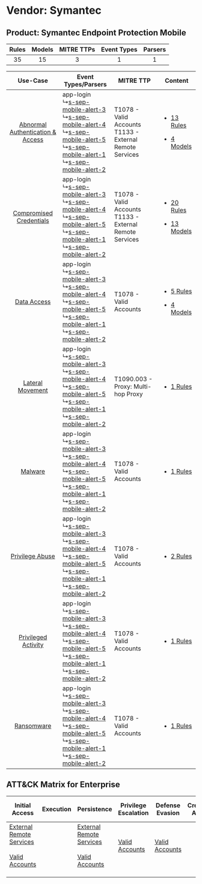 Vendor: Symantec
================
Product: Symantec Endpoint Protection Mobile
--------------------------------------------
| Rules | Models | MITRE TTPs | Event Types | Parsers |
|:-----:|:------:|:----------:|:-----------:|:-------:|
|  35   |   15   |     3      |      1      |    1    |

|    Use-Case    | Event Types/Parsers    | MITRE TTP    | Content    |
|:----:| ---- | ---- | ---- |
| [Abnormal Authentication & Access](../../../UseCases/uc_abnormal_authentication_&_access.md) |  app-login<br> ↳[s-sep-mobile-alert-3](Ps/pC_ssepmobilealert3.md)<br> ↳[s-sep-mobile-alert-4](Ps/pC_ssepmobilealert4.md)<br> ↳[s-sep-mobile-alert-5](Ps/pC_ssepmobilealert5.md)<br> ↳[s-sep-mobile-alert-1](Ps/pC_ssepmobilealert1.md)<br> ↳[s-sep-mobile-alert-2](Ps/pC_ssepmobilealert2.md)<br> | T1078 - Valid Accounts<br>T1133 - External Remote Services<br> | [<ul><li>13 Rules</li></ul><ul><li>4 Models</li></ul>](RM/r_m_symantec_symantec_endpoint_protection_mobile_Abnormal_Authentication_&_Access.md) |
|          [Compromised Credentials](../../../UseCases/uc_compromised_credentials.md)          |  app-login<br> ↳[s-sep-mobile-alert-3](Ps/pC_ssepmobilealert3.md)<br> ↳[s-sep-mobile-alert-4](Ps/pC_ssepmobilealert4.md)<br> ↳[s-sep-mobile-alert-5](Ps/pC_ssepmobilealert5.md)<br> ↳[s-sep-mobile-alert-1](Ps/pC_ssepmobilealert1.md)<br> ↳[s-sep-mobile-alert-2](Ps/pC_ssepmobilealert2.md)<br> | T1078 - Valid Accounts<br>T1133 - External Remote Services<br> | [<ul><li>20 Rules</li></ul><ul><li>13 Models</li></ul>](RM/r_m_symantec_symantec_endpoint_protection_mobile_Compromised_Credentials.md)         |
|    [Data Access](../../../UseCases/uc_data_access.md)    |  app-login<br> ↳[s-sep-mobile-alert-3](Ps/pC_ssepmobilealert3.md)<br> ↳[s-sep-mobile-alert-4](Ps/pC_ssepmobilealert4.md)<br> ↳[s-sep-mobile-alert-5](Ps/pC_ssepmobilealert5.md)<br> ↳[s-sep-mobile-alert-1](Ps/pC_ssepmobilealert1.md)<br> ↳[s-sep-mobile-alert-2](Ps/pC_ssepmobilealert2.md)<br> | T1078 - Valid Accounts<br>    | [<ul><li>5 Rules</li></ul><ul><li>4 Models</li></ul>](RM/r_m_symantec_symantec_endpoint_protection_mobile_Data_Access.md)    |
|    [Lateral Movement](../../../UseCases/uc_lateral_movement.md)    |  app-login<br> ↳[s-sep-mobile-alert-3](Ps/pC_ssepmobilealert3.md)<br> ↳[s-sep-mobile-alert-4](Ps/pC_ssepmobilealert4.md)<br> ↳[s-sep-mobile-alert-5](Ps/pC_ssepmobilealert5.md)<br> ↳[s-sep-mobile-alert-1](Ps/pC_ssepmobilealert1.md)<br> ↳[s-sep-mobile-alert-2](Ps/pC_ssepmobilealert2.md)<br> | T1090.003 - Proxy: Multi-hop Proxy<br>    | [<ul><li>1 Rules</li></ul>](RM/r_m_symantec_symantec_endpoint_protection_mobile_Lateral_Movement.md)    |
|    [Malware](../../../UseCases/uc_malware.md)    |  app-login<br> ↳[s-sep-mobile-alert-3](Ps/pC_ssepmobilealert3.md)<br> ↳[s-sep-mobile-alert-4](Ps/pC_ssepmobilealert4.md)<br> ↳[s-sep-mobile-alert-5](Ps/pC_ssepmobilealert5.md)<br> ↳[s-sep-mobile-alert-1](Ps/pC_ssepmobilealert1.md)<br> ↳[s-sep-mobile-alert-2](Ps/pC_ssepmobilealert2.md)<br> | T1078 - Valid Accounts<br>    | [<ul><li>1 Rules</li></ul>](RM/r_m_symantec_symantec_endpoint_protection_mobile_Malware.md)    |
|    [Privilege Abuse](../../../UseCases/uc_privilege_abuse.md)    |  app-login<br> ↳[s-sep-mobile-alert-3](Ps/pC_ssepmobilealert3.md)<br> ↳[s-sep-mobile-alert-4](Ps/pC_ssepmobilealert4.md)<br> ↳[s-sep-mobile-alert-5](Ps/pC_ssepmobilealert5.md)<br> ↳[s-sep-mobile-alert-1](Ps/pC_ssepmobilealert1.md)<br> ↳[s-sep-mobile-alert-2](Ps/pC_ssepmobilealert2.md)<br> | T1078 - Valid Accounts<br>    | [<ul><li>2 Rules</li></ul>](RM/r_m_symantec_symantec_endpoint_protection_mobile_Privilege_Abuse.md)    |
|    [Privileged Activity](../../../UseCases/uc_privileged_activity.md)    |  app-login<br> ↳[s-sep-mobile-alert-3](Ps/pC_ssepmobilealert3.md)<br> ↳[s-sep-mobile-alert-4](Ps/pC_ssepmobilealert4.md)<br> ↳[s-sep-mobile-alert-5](Ps/pC_ssepmobilealert5.md)<br> ↳[s-sep-mobile-alert-1](Ps/pC_ssepmobilealert1.md)<br> ↳[s-sep-mobile-alert-2](Ps/pC_ssepmobilealert2.md)<br> | T1078 - Valid Accounts<br>    | [<ul><li>1 Rules</li></ul>](RM/r_m_symantec_symantec_endpoint_protection_mobile_Privileged_Activity.md)    |
|    [Ransomware](../../../UseCases/uc_ransomware.md)    |  app-login<br> ↳[s-sep-mobile-alert-3](Ps/pC_ssepmobilealert3.md)<br> ↳[s-sep-mobile-alert-4](Ps/pC_ssepmobilealert4.md)<br> ↳[s-sep-mobile-alert-5](Ps/pC_ssepmobilealert5.md)<br> ↳[s-sep-mobile-alert-1](Ps/pC_ssepmobilealert1.md)<br> ↳[s-sep-mobile-alert-2](Ps/pC_ssepmobilealert2.md)<br> | T1078 - Valid Accounts<br>    | [<ul><li>1 Rules</li></ul>](RM/r_m_symantec_symantec_endpoint_protection_mobile_Ransomware.md)    |

ATT&CK Matrix for Enterprise
----------------------------
| Initial Access                                                                                                                                   | Execution | Persistence                                                                                                                                      | Privilege Escalation                                                | Defense Evasion                                                     | Credential Access | Discovery | Lateral Movement | Collection | Command and Control                                                                                                                       | Exfiltration | Impact |
| ------------------------------------------------------------------------------------------------------------------------------------------------ | --------- | ------------------------------------------------------------------------------------------------------------------------------------------------ | ------------------------------------------------------------------- | ------------------------------------------------------------------- | ----------------- | --------- | ---------------- | ---------- | ----------------------------------------------------------------------------------------------------------------------------------------- | ------------ | ------ |
| [External Remote Services](https://attack.mitre.org/techniques/T1133)<br><br>[Valid Accounts](https://attack.mitre.org/techniques/T1078)<br><br> |           | [External Remote Services](https://attack.mitre.org/techniques/T1133)<br><br>[Valid Accounts](https://attack.mitre.org/techniques/T1078)<br><br> | [Valid Accounts](https://attack.mitre.org/techniques/T1078)<br><br> | [Valid Accounts](https://attack.mitre.org/techniques/T1078)<br><br> |                   |           |                  |            | [Proxy: Multi-hop Proxy](https://attack.mitre.org/techniques/T1090/003)<br><br>[Proxy](https://attack.mitre.org/techniques/T1090)<br><br> |              |        |